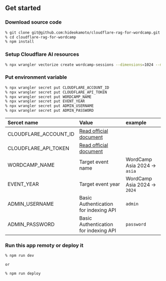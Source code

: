 ## Get started

### Download source code

```bash
% git clone git@github.com:hideokamoto/cloudflare-rag-for-wordcamp.git
% cd cloudflare-rag-for-wordcamp
% npm install
```

### Setup Cloudflare AI resources

```bash
% npx wrangler vectorize create wordcamp-sessions --dimensions=1024 --metric=cosine
```

### Put environment variable

```bash
% npx wrangler secret put CLOUDFLARE_ACCOUNT_ID
% npx wrangler secret put CLOUDFLARE_API_TOKEN
% npx wrangler secret put WORDCAMP_NAME
% npx wrangler secret put EVENT_YEAR
% npx wrangler secret put ADMIN_USERNAME
% npx wrangler secret put ADMIN_PASSWORD
```

|Sercet name|Value|example|
|:--|:--|:--|
|CLOUDFLARE_ACCOUNT_ID|[Read official document](https://developers.cloudflare.com/workers-ai/get-started/rest-api/)||
|CLOUDFLARE_API_TOKEN|[Read official document](https://developers.cloudflare.com/workers-ai/get-started/rest-api/)||
|WORDCAMP_NAME|Target event name|WordCamp Asia 2024 -> `asia`|
|EVENT_YEAR|Target event year|WordCamp Asia 2024 -> `2024`|
|ADMIN_USERNAME|Basic Authentication for indexing API|`admin`|
|ADMIN_PASSWORD|Basic Authentication for indexing API|`password`|


### Run this app remoty or deploy it

```bash
% npm run dev

or

% npm run deploy
```
